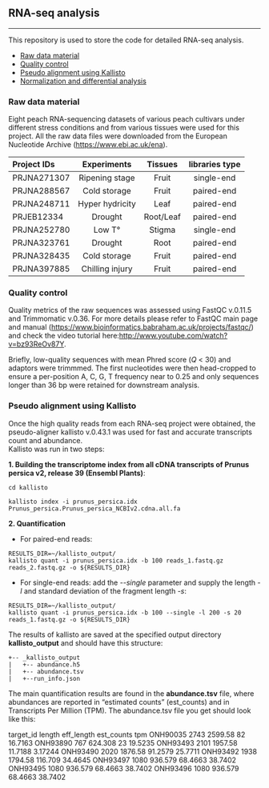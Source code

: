 ## RNA-seq analysis  
------

This repository is used to store the code for detailed RNA-seq analysis.

- [Raw data material](#Raw-data-material)
- [Quality control](#Quality-control)
- [Pseudo alignment using Kallisto](#Pseudoalignment-using-Kallisto)
- [Normalization and differential analysis](#Normalization-and-differential-analysis)  



### Raw data material
Eight peach RNA-sequencing datasets of various peach cultivars under different stress conditions and from various tissues were used for this project. All the raw data files were downloaded from the European Nucleotide Archive (https://www.ebi.ac.uk/ena).


| Project IDs    | Experiments        | Tissues     |libraries type  |
| :--------------| :-----------------:|:-----------:|:--------------:|
| PRJNA271307    | Ripening stage     | Fruit       |single-end      |
| PRJNA288567    | Cold storage       | Fruit       |paired-end      |
| PRJNA248711    | Hyper hydricity    | Leaf        |paired-end      |
| PRJEB12334     | Drought            | Root/Leaf   |paired-end      |
| PRJNA252780    | Low T°             | Stigma      |single-end      |
| PRJNA323761    | Drought            | Root        |paired-end      |
| PRJNA328435    | Cold storage       | Fruit       |paired-end      |
| PRJNA397885    | Chilling injury    | Fruit       |paired-end      |



### Quality control

Quality metrics of the raw sequences was assessed using FastQC v.0.11.5 and Trimmomatic v.0.36.
For more details please refer to FastQC main page and manual (https://www.bioinformatics.babraham.ac.uk/projects/fastqc/) and check the video tutorial here:http://www.youtube.com/watch?v=bz93ReOv87Y. 

Briefly, low-quality sequences with mean Phred score (*Q* < 30) and adaptors were trimmmed. The first nucleotides were then head-cropped to ensure a per-position A, C, G, T frequency near to 0.25 and only sequences longer than 36 bp were retained for downstream analysis.  
  
    
### Pseudo alignment using Kallisto    
Once the high quality reads from each RNA-seq project were obtained, the pseudo-aligner kallisto v.0.43.1 was used for fast and accurate transcripts count and abundance.  
Kallisto was run in two steps:  

**1. Building the transcriptome index from all cDNA transcripts of Prunus persica v2, release 39 (Ensembl Plants)**:

```console
cd kallisto  

kallisto index -i prunus_persica.idx Prunus_persica.Prunus_persica_NCBIv2.cdna.all.fa
```

**2. Quantification**

  - For paired-end reads:
  
  ````console
  RESULTS_DIR=~/kallisto_output/
  kallisto quant -i prunus_persica.idx -b 100 reads_1.fastq.gz reads_2.fastq.gz -o ${RESULTS_DIR}
  ````

  - For single-end reads:
add the *--single* </span>  parameter and supply the length *-l*  and standard deviation of the fragment length *-s*:
  
  ````console
  RESULTS_DIR=~/kallisto_output/
  kallisto quant -i prunus_persica.idx -b 100 --single -l 200 -s 20 reads_1.fastq.gz -o ${RESULTS_DIR}
  
  ````

The results of kallisto are saved at the specified output directory **kallisto_output** and should have this structure:

```
+-- _kallisto_output
|   +-- abundance.h5
|   +-- abundance.tsv
|   +--run_info.json
```


The main quantification results are found in the **abundance.tsv** file, where abundances are reported in “estimated counts” (est_counts) and in Transcripts Per Million (TPM). The abundance.tsv file you get should look like this:

target_id	length	eff_length	est_counts	tpm
ONH90035	2743	2599.58	82	16.7163
ONH93890	767	624.308	23	19.5235
ONH93493	2101	1957.58	11.7188	3.17244
ONH93490	2020	1876.58	91.2579	25.7711
ONH93492	1938	1794.58	116.709	34.4645
ONH93497	1080	936.579	68.4663	38.7402
ONH93495	1080	936.579	68.4663	38.7402
ONH93496	1080	936.579	68.4663	38.7402


